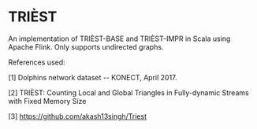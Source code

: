 # TRIÈST

An implementation of TRIÈST-BASE and TRIÈST-IMPR in Scala using Apache Flink. Only supports undirected graphs.

References used:

[1] Dolphins network dataset -- KONECT, April 2017.

[2] TRIÈST: Counting Local and Global Triangles in Fully-dynamic Streams with Fixed Memory Size

[3] https://github.com/akash13singh/Triest
